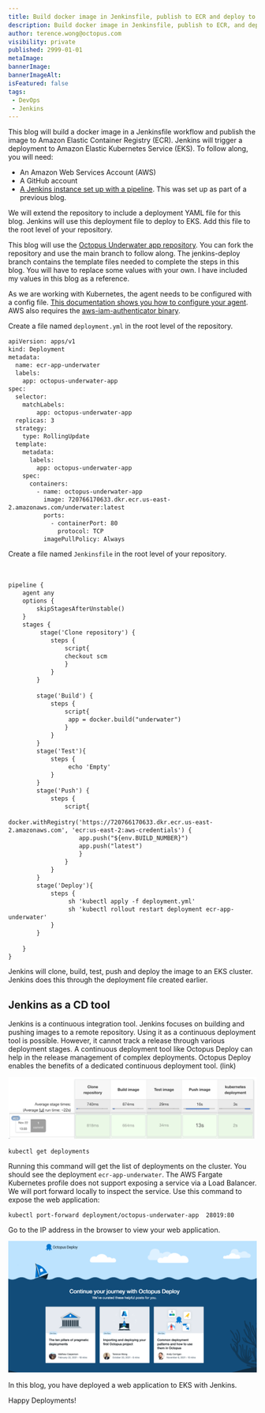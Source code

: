 ```yaml
---
title: Build docker image in Jenkinsfile, publish to ECR and deploy to EKS
description: Build docker image in Jenkinsfile, publish to ECR, and deploy to EKS
author: terence.wong@octopus.com
visibility: private
published: 2999-01-01
metaImage: 
bannerImage: 
bannerImageAlt: 
isFeatured: false
tags:
 - DevOps
 - Jenkins
---
```


This blog will build a docker image in a Jenkinsfile workflow and publish the image to Amazon Elastic Container Registry (ECR). Jenkins will trigger a deployment to Amazon Elastic Kubernetes Service (EKS). To follow along, you will need:

- An Amazon Web Services Account (AWS)
- A GitHub account
- [A Jenkins instance set up with a pipeline](https://github.com/OctopusDeploy/blog/blob/2022-q1/blog/2022-q1/jenkins-docker-ecr/index.md). This was set up as part of a previous blog.

We will extend the repository to include a deployment YAML file for this blog. Jenkins will use this deployment file to deploy to EKS. Add this file to the root level of your repository.

This blog will use the [Octopus Underwater app repository](https://github.com/terence-octo/octopus-underwater-app). You can fork the repository and use the main branch to follow along. The jenkins-deploy branch contains the template files needed to complete the steps in this blog. You will have to replace some values with your own. I have included my values in this blog as a reference.

As we are working with Kubernetes, the agent needs to be configured with a config file. [This documentation shows you how to configure your agent](https://awscli.amazonaws.com/v2/documentation/api/latest/reference/eks/update-kubeconfig.html). AWS also requires the [aws-iam-authenticator binary](https://docs.aws.amazon.com/eks/latest/userguide/install-aws-iam-authenticator.html).

Create a file named `deployment.yml` in the root level of the repository.

```
apiVersion: apps/v1
kind: Deployment
metadata:
  name: ecr-app-underwater
  labels:
    app: octopus-underwater-app
spec:
  selector:
    matchLabels:
        app: octopus-underwater-app
  replicas: 3
  strategy:
    type: RollingUpdate
  template:
    metadata:
      labels:
        app: octopus-underwater-app
    spec:
      containers:
        - name: octopus-underwater-app
          image: 720766170633.dkr.ecr.us-east-2.amazonaws.com/underwater:latest
          ports:
            - containerPort: 80
              protocol: TCP
          imagePullPolicy: Always

```

Create a file named `Jenkinsfile` in the root level of your repository.

```


pipeline {
    agent any
    options {
        skipStagesAfterUnstable()
    }
    stages {
         stage('Clone repository') { 
            steps { 
                script{
                checkout scm
                }
            }
        }
        
        stage('Build') { 
            steps { 
                script{
                 app = docker.build("underwater")
                }
            }
        }
        stage('Test'){
            steps {
                 echo 'Empty'
            }
        }
        stage('Push') {
            steps {
                script{
                        docker.withRegistry('https://720766170633.dkr.ecr.us-east-2.amazonaws.com', 'ecr:us-east-2:aws-credentials') {
                    app.push("${env.BUILD_NUMBER}")
                    app.push("latest")
                    }
                }
            }
        }
        stage('Deploy'){
            steps {
                 sh 'kubectl apply -f deployment.yml'
                 sh 'kubectl rollout restart deployment ecr-app-underwater'
            }
        }
        
    }
}

```
Jenkins will clone, build, test, push and deploy the image to an EKS cluster. Jenkins does this through the deployment file created earlier.

## Jenkins as a CD tool

Jenkins is a continuous integration tool. Jenkins focuses on building and pushing images to a remote repository. Using it as a continuous deployment tool is possible. However, it cannot track a release through various deployment stages. A  continuous deployment tool like Octopus Deploy can help in the release management of complex deployments. Octopus Deploy enables the benefits of a dedicated continuous deployment tool. (link)

![Jenkins Success](jenkins-success.png)

    kubectl get deployments

Running this command will get the list of deployments on the cluster. You should see the deployment `ecr-app-underwater`. The AWS Fargate Kubernetes profile does not support exposing a service via a Load Balancer. We will port forward locally to inspect the service. Use this command to expose the web application:

    kubectl port-forward deployment/octopus-underwater-app  28019:80
    
Go to the IP address in the browser to view your web application.

![Octopus Underwater App](octopus-underwater-app.png)

In this blog, you have deployed a web application to EKS with Jenkins.

Happy Deployments!
